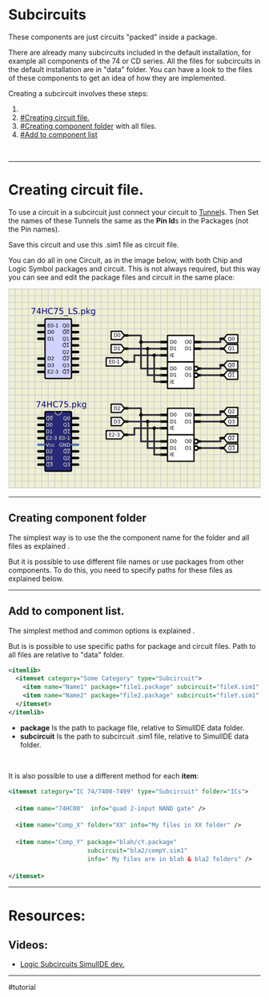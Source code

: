 # Subcircuits

These components are just circuits "packed" inside a package.

There are already many subcircuits included in the default installation, for example all components of the 74 or CD series.
All the files for subcircuits in the default installation are in "data" folder.
You can have a look to the files of these components to get an idea of how they are implemented.

Creating a subcircuit involves these steps:

1. [](1-Circuit/Components/11-Other/Package.md#Creating%20Package%20File|Creating%20Package%20File.)
2. [#Creating circuit file.](#Creating%20circuit%20file.)
3. [#Creating component folder](#Creating%20component%20folder) with all files.
4. [#Add to component list](#Add%20to%20component%20list)
<br>

---

# Creating circuit file.

To use a circuit in a subcircuit just connect your circuit to [Tunnel](1-Circuit/Components/09-Connectors/Tunnel.md)s.
Then Set the names of these Tunnels the same as the **Pin Id**s in the Packages (not the Pin names).

Save this circuit and use this .sim1 file as circuit file.
  
You can do all in one Circuit, as in the image below, with both Chip and Logic Symbol packages and circuit.
This is not always required, but this way you can see and edit the package files and circuit in the same place:
  
![subc4](images/subc4.png)
<br>

---

## Creating component folder 

The simplest way is to use the the component name for the folder and all files as explained [](1-Circuit/Components/Custom%20Components.md#Creating%20component%20folder|here).

But it is possible to use different file names or use packages from other components.
To do this, you need to specify paths for these files as explained below.
<br>

---

## Add to component list.

The simplest method and common options is explained [](1-Circuit/Components/Custom%20Components.md#Add%20to%20component%20list|here).

But is is possible to use specific paths for package and circuit files.
Path to all files are relative to "data" folder.

```xml
<itemlib>  
  <itemset category="Some Category" type="Subcircuit">  
	<item name="Name1" package="file1.package" subcircuit="fileX.sim1" />  
	<item name="Name2" package="file2.package" subcircuit="fileY.sim1" />  
  </itemset>
</itemlib>
```
  
- **package** Is the path to package file, relative to SimulIDE data folder.  
- **subcircuit** Is the path to subcircuit .sim1 file, relative to SimulIDE data folder.
<br>

It is also possible to use a different method  for each **item**:
  
```xml
<itemset category="IC 74/7400-7499" type="Subcircuit" folder="ICs">  

  <item name="74HC00"  info="quad 2-input NAND gate" />

  <item name="Comp_X" folder="XX" info="My files in XX folder" />
  
  <item name="Comp_Y" package="blah/cY.package" 
                      subcircuit="bla2/compY.sim1" 
                      info=" My files are in blah & bla2 folders" />
  
</itemset>
```


---

# Resources:

## Videos:
- [Logic Subcircuits SimulIDE dev.](https://www.youtube.com/watch?v=NpuQUcKUbAg)

---

#tutorial 